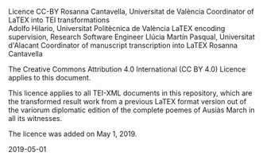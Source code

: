 Licence CC-BY <licence target="https://creativecommons.org/licenses/by/4.0/" notBefore="2019-05-01">
               <respStmt xml:id="RC">
               <name>Rosanna Cantavella, Universitat de València</name>
               <resp>Coordinator of LaTEX into TEI transformations</resp>
            </respStmt>           
            <respStmt xml:id="AH">
               <name>Adolfo Hilario, Universitat Politècnica de València</name>
               <resp>LaTEX encoding supervision, Research Software Engineer</resp>
            </respStmt>
            <respStmt xml:id="LM">
               <name>Llúcia Martín Pasqual, Universitat d'Alacant</name>
               <resp>Coordinator of manuscript transcription into LaTEX</resp>
            </respStmt>
         </titleStmt>
         <publicationStmt>
            <authority>Rosanna Cantavella</authority>
            <availability>
               <licence target="https://creativecommons.org/licenses/by/4.0/" notBefore="2019-05-01">
                  <p>The Creative Commons Attribution 4.0 International (CC BY 4.0) Licence applies
                     to this document.</p>
                  <p>This licence applies to all TEI-XML documents in this repository, which are the transformed result
                     work from a previous LaTEX format version out of the variorum diplomatic edition
                     of the complete poemes of Ausiàs March in all its witnesses.</p>
                  <p>The licence was added on May 1, 2019.</p>
               </licence>
            </availability>
            <date>2019-05-01</date>
         </publicationStmt>

